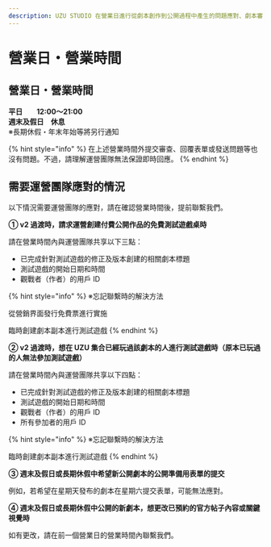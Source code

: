 ```yaml
---
description: UZU STUDIO 在營業日進行從劇本創作到公開過程中產生的問題應對、劇本審查、公開應對等工作。
---
```


# 營業日・營業時間

## 營業日・營業時間

**平日　　12:00～21:00**\
**週末及假日　休息**\
※長期休假・年末年始等將另行通知

{% hint style="info" %}
在上述營業時間外提交審查、回覆表單或發送問題等也沒有問題。不過，請理解運營團隊無法保證即時回應。
{% endhint %}

## 需要運營團隊應對的情況

以下情況需要運營團隊的應對，請在確認營業時間後，提前聯繫我們。

**① v2 過渡時，請求運營創建付費公開作品的免費測試遊戲桌時**

請在營業時間內與運營團隊共享以下三點：

* 已完成針對測試遊戲的修正及版本創建的相關劇本標題
* 測試遊戲的開始日期和時間
* 觀戰者（作者）的用戶 ID

{% hint style="info" %}
※忘記聯繫時的解決方法

從營銷界面發行免費票進行實施

臨時創建劇本副本進行測試遊戲
{% endhint %}

**② v2 過渡時，想在 UZU 集合已經玩過該劇本的人進行測試遊戲時（原本已玩過的人無法參加測試遊戲）**

請在營業時間內與運營團隊共享以下四點：

* 已完成針對測試遊戲的修正及版本創建的相關劇本標題
* 測試遊戲的開始日期和時間
* 觀戰者（作者）的用戶 ID
* 所有參加者的用戶 ID

{% hint style="info" %}
※忘記聯繫時的解決方法

臨時創建劇本副本進行測試遊戲
{% endhint %}

**③ 週末及假日或長期休假中希望新公開劇本的公開準備用表單的提交**

例如，若希望在星期天發布的劇本在星期六提交表單，可能無法應對。

**④ 週末及假日或長期休假中公開的新劇本，想更改已預約的官方帖子內容或關鍵視覺時**

如有更改，請在前一個營業日的營業時間內聯繫我們。